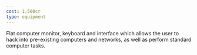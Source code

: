 ```yaml
---
cost: 1,500cr
type: equipment
---
```


Flat computer monitor, keyboard and interface which allows the user to hack into pre-existing computers and networks, as well as perform standard computer tasks.